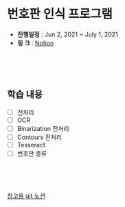 # 번호판 인식 프로그램

 - **진행일정** : Jun 2, 2021 ~ July 1, 2021
 - **링    크** : [Notion](https://www.notion.so/cf634d3c6991402b9d7e7b02c88f801b)

<br><br><br>

## 학습 내용
 - [ ] 전처리
 - [ ] OCR
 - [ ] Binarization 전처리
 - [ ] Contours 전처리
 - [ ] Tesseract
 - [ ] 번호판 종류

<br><br><br>


[참고용 git 노션]([https://www.notion.so/Git-9ff47c38b5c64bd3bd751ab0ad3206f8](https://idisyrpark.notion.site/fb0be6945c674de6a2cf2969c9454ecf?pvs=4))
